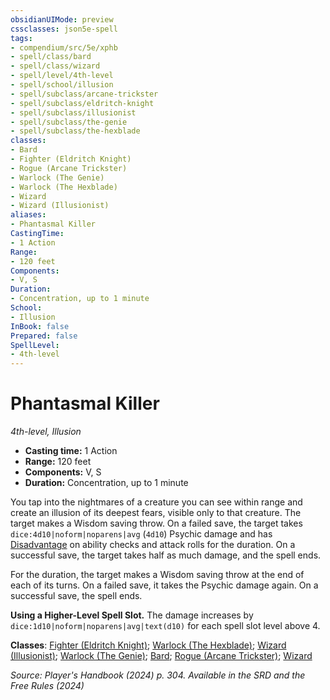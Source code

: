 ```yaml
---
obsidianUIMode: preview
cssclasses: json5e-spell
tags:
- compendium/src/5e/xphb
- spell/class/bard
- spell/class/wizard
- spell/level/4th-level
- spell/school/illusion
- spell/subclass/arcane-trickster
- spell/subclass/eldritch-knight
- spell/subclass/illusionist
- spell/subclass/the-genie
- spell/subclass/the-hexblade
classes:
- Bard
- Fighter (Eldritch Knight)
- Rogue (Arcane Trickster)
- Warlock (The Genie)
- Warlock (The Hexblade)
- Wizard
- Wizard (Illusionist)
aliases:
- Phantasmal Killer
CastingTime: 
- 1 Action
Range:
- 120 feet
Components:
- V, S
Duration:
- Concentration, up to 1 minute
School:
- Illusion
InBook: false
Prepared: false
SpellLevel:
- 4th-level
---
```

# Phantasmal Killer
*4th-level, Illusion*  


- **Casting time:** 1 Action
- **Range:** 120 feet
- **Components:** V, S
- **Duration:** Concentration, up to 1 minute

You tap into the nightmares of a creature you can see within range and create an illusion of its deepest fears, visible only to that creature. The target makes a Wisdom saving throw. On a failed save, the target takes `dice:4d10|noform|noparens|avg` (`4d10`) Psychic damage and has [Disadvantage](/3-Mechanics/CLI/variant-rules/disadvantage-xphb.md) on ability checks and attack rolls for the duration. On a successful save, the target takes half as much damage, and the spell ends.

For the duration, the target makes a Wisdom saving throw at the end of each of its turns. On a failed save, it takes the Psychic damage again. On a successful save, the spell ends.

**Using a Higher-Level Spell Slot.** The damage increases by `dice:1d10|noform|noparens|avg|text(d10)` for each spell slot level above 4.

**Classes**: [Fighter (Eldritch Knight)](/3-Mechanics/CLI/lists/list-spells-classes-eldritch-knight-xphb.md "subclass=XPHB;class=XPHB"); [Warlock (The Hexblade)](/3-Mechanics/CLI/lists/list-spells-classes-the-hexblade-xge.md "subclass=XGE;class=XPHB"); [Wizard (Illusionist)](/3-Mechanics/CLI/lists/list-spells-classes-illusionist-xphb.md "subclass=XPHB;class=XPHB"); [Warlock (The Genie)](/3-Mechanics/CLI/lists/list-spells-classes-the-genie-tce.md "subclass=TCE;class=XPHB"); [Bard](/3-Mechanics/CLI/lists/list-spells-classes-bard.md); [Rogue (Arcane Trickster)](/3-Mechanics/CLI/lists/list-spells-classes-arcane-trickster-xphb.md "subclass=XPHB;class=XPHB"); [Wizard](/3-Mechanics/CLI/lists/list-spells-classes-wizard.md)

*Source: Player's Handbook (2024) p. 304. Available in the <span title='Systems Reference Document (5.2)'>SRD</span> and the Free Rules (2024)*